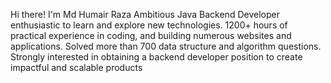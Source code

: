 

Hi there!
I'm Md Humair Raza 
Ambitious Java Backend Developer enthusiastic to learn and explore new technologies. 1200+ hours of practical experience in coding, 
and building numerous websites and applications.
Solved more than 700 data structure and algorithm questions.
Strongly interested in obtaining a backend developer position to create impactful and scalable products
